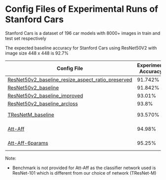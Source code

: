 # Config Files of Experimental Runs of Stanford Cars

Stanford Cars is a dataset of 196 car models with 8000+ images in train and test set respectively

The expected baseline accuracy for Stanford Cars using ResNet50V2 with image size 448 x 448 is 92.7%

Config File | Experiment Accuracy | Expected Accuracy
----------- | ------------------- | -----------------
[ResNet50v2_baseline_resize_aspect_ratio_preserved](baseline_resize_aspect_ratio_preserved/config.json) | 91.742% | 92.7%
[ResNet50v2_baseline](baseline/config.json) | 91.842% | 92.7%
[ResNet50v2_baseline_improved](baseline_improved/config.json) | 93.01% | 92.7%
[ResNet50v2_baseline_arcloss](baseline_arcloss/config.json) | 93.8% | 92.7%
[TResNetM_baseline](tresnetm_baseline/config.json) | 93.570% | no benchmark
[Att-Aff](att-aff/config.json) | 94.98% | no benchmark
[Att-Aff-6params](att-aff_improved/config.json) | 95.25% | no benchmark

Note:
- Benchmark is not provided for Att-Aff as the classifier network used is ResNet-101 which is different from our choice of network (TResNet-M)